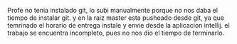 Profe no tenia instalado git, lo subi manualmente porque no nos daba el tiempo de instalar git.
y en la raiz master esta pusheado desde git, ya que temrinado el horario de entrega instale y envie desde la aplicacion intellij.
el trabajo se encuentra incompleto, pues no nos dio el tiempo de terminarlo.

